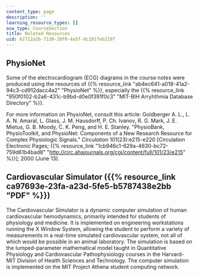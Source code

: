 ```yaml
---
content_type: page
description: ''
learning_resource_types: []
ocw_type: CourseSection
title: Related Resources
uid: 62712a2b-7130-20f0-4a5f-8c201feb219f
---
```


PhysioNet
---------

Some of the electrocardiogram (ECG) diagrams in the course notes were produced using the resources of {{% resource_link "ab4ec641-a018-41a2-94c3-cd912dacc4a2" "PhysioNet" %}}, especially the {{% resource_link "950f0102-b2a6-431c-b9bd-d0e0f391f0c3" "MIT-BIH Arryhthmia Database Directory" %}}.

For more information on PhysioNet, consult this article: Goldberger A. L., L. A. N. Amaral, L. Glass, J. M. Hausdorff, P. Ch. Ivanov, R. G. Mark, J. E. Mietus, G. B. Moody, C. K. Peng, and H. E. Stanley. "PhysioBank, PhysioToolkit, and PhysioNet: Components of a New Research Resource for Complex Physiologic Signals." _Circulation_ 101(23):e215-e220 \[Circulation Electronic Pages; {{% resource_link "1cb946c1-629a-4630-bc72-759d61b4bad8" "http://circ.ahajournals.org/cgi/content/full/101/23/e215" %}}\]; 2000 (June 13).

Cardiovascular Simulator ({{% resource_link ca97693e-23fa-a23d-5fe5-b5787438e2bb "PDF" %}})
-----------------------------------------------------------------

The Cardiovascular Simulator is a dynamic computer simulation of human cardiovascular hemodynamics, primarily intended for students of physiology and medicine. It is implemented on engineering workstations running the X Window System, allowing the student to perform a variety of measurements in a real-time simulated cardiovascular system, not all of which would be possible in an animal laboratory. The simulation is based on the lumped-parameter mathematical model taught in Quantitative Physiology and Cardiovascular Pathophysiology courses in the Harvard-MIT Division of Health Sciences and Technology. The computer simulation is implemented on the MIT Project Athena student computing network.
